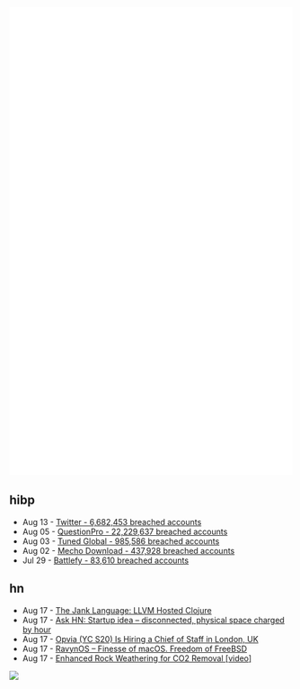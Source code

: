 ![Metrics](https://raw.githubusercontent.com/phixion/phixion/master/metrics.svg)

## hibp

<!--
for https://github.com/phixion/phixion/blob/main/.github/workflows/feeds.yml
-->
<!--START_SECTION:haveibeenpwnd-->
- Aug 13 - [Twitter - 6,682,453 breached accounts](https://haveibeenpwned.com/PwnedWebsites#Twitter)
- Aug 05 - [QuestionPro - 22,229,637 breached accounts](https://haveibeenpwned.com/PwnedWebsites#QuestionPro)
- Aug 03 - [Tuned Global - 985,586 breached accounts](https://haveibeenpwned.com/PwnedWebsites#TunedGlobal)
- Aug 02 - [Mecho Download - 437,928 breached accounts](https://haveibeenpwned.com/PwnedWebsites#MechoDownload)
- Jul 29 - [Battlefy - 83,610 breached accounts](https://haveibeenpwned.com/PwnedWebsites#Battlefy)
<!--END_SECTION:haveibeenpwnd-->

## hn

<!--
for https://github.com/phixion/phixion/blob/main/.github/workflows/feeds.yml
-->
<!--START_SECTION:hn-->
- Aug 17 - [The Jank Language: LLVM Hosted Clojure](https://jank-lang.org/)
- Aug 17 - [Ask HN: Startup idea – disconnected, physical space charged by hour](https://news.ycombinator.com/item?id=32493174)
- Aug 17 - [Opvia (YC S20) Is Hiring a Chief of Staff in London, UK](https://www.opvia.io/careers)
- Aug 17 - [RavynOS – Finesse of macOS. Freedom of FreeBSD](https://ravynos.com/)
- Aug 17 - [Enhanced Rock Weathering for CO2 Removal [video]](https://www.youtube.com/watch?v=Vr4A7PKCHAw)
<!--END_SECTION:hn-->

<!--
for https://yhype.me
-->
![](https://hit.yhype.me/github/profile?user_id=13013670)
